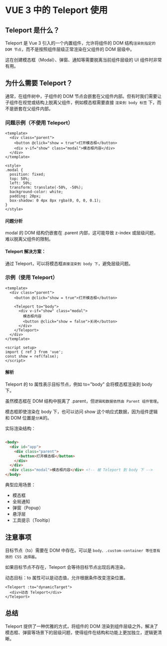 # VUE 3 中的 Teleport 使用

## Teleport 是什么？

Teleport 是 Vue 3 引入的一个内置组件，允许将组件的 DOM 结构`渲染到指定的 DOM 节点`，而不是按照组件层级正常渲染在父组件的 DOM 层级中。

这在创建模态框（Modal）、弹窗、通知等需要脱离当前组件层级的 UI 组件时非常有用。

## 为什么需要 Teleport？

通常，在组件树中，子组件的 DOM 节点会嵌套在父组件内部。但有时我们需要让子组件在视觉或结构上脱离父组件，例如模态框需要直接 `渲染到 body 标签` 下，而不是嵌套在父组件内部。

### 问题示例（不使用 Teleport）

```vue
<template>
  <div class="parent">
    <button @click="show = true">打开模态框</button>
    <div v-if="show" class="modal">模态框内容</div>
  </div>
</template>

<style>
.modal {
  position: fixed;
  top: 50%;
  left: 50%;
  transform: translate(-50%, -50%);
  background-color: white;
  padding: 20px;
  box-shadow: 0 4px 8px rgba(0, 0, 0, 0.1);
}
</style>
```

#### 问题分析

modal 的 DOM 结构仍嵌套在 .parent 内部，这可能导致 z-index 或层级问题，难以脱离父组件的限制。

#### Teleport 解决方案：
通过 Teleport，可以将模态框`直接渲染到 body 下`，避免层级问题。

### 示例（使用 Teleport）

```vue
<template>
  <div class="parent">
    <button @click="show = true">打开模态框</button>

    <Teleport to="body">
      <div v-if="show" class="modal">
        模态框内容
        <button @click="show = false">关闭</button>
      </div>
    </Teleport>
  </div>
</template>

<script setup>
import { ref } from 'vue';
const show = ref(false);
</script>
```

#### 解析

Teleport 的 to 属性表示目标节点，例如 to="body" 会将模态框渲染到 body 下。

虽然模态框在 DOM 结构中脱离了 .parent，但`逻辑和数据依然由 Parent 组件管理`。

模态框即使渲染在 body 下，也可以访问 show 这个响应式数据，因为组件逻辑和 DOM 位置是`分离`的。

实际渲染结构：

```html

<body>
  <div id="app">
    <div class="parent">
      <button>打开模态框</button>
    </div>
  </div>
  <div class="modal">模态框内容</div> <!-- 被 Teleport 到 body 下 -->
</body>
```

典型应用场景：

+ 模态框
+ 全局通知
+ 弹窗（Popup）
+ 悬浮层
+ 工具提示（Tooltip）

## 注意事项

目标节点（to）需要在 DOM 中存在。可以是 `body、.custom-container 等任意有效的 CSS 选择器`。

如果目标节点不存在，Teleport 会等待目标节点出现后再渲染。

动态目标：to 属性可以是动态值，允许根据条件改变渲染位置。

```vue
<Teleport :to="dynamicTarget">
  <div>动态 Teleport</div>
</Teleport>
```

## 总结

Teleport 提供了一种优雅的方式，将组件的 DOM 渲染到组件层级之外，解决了模态框、弹窗等场景下的层级问题，使得组件在结构和功能上更加独立，逻辑更清晰。
